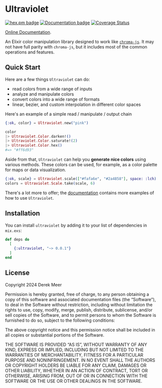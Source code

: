 # Ultraviolet

[![hex.pm badge](https://img.shields.io/badge/Package%20on%20hex.pm-informational)](https://hex.pm/packages/ultraviolet)
[![Documentation badge](https://img.shields.io/badge/Documentation-ff69b4)][docs]
[![Coverage Status](https://coveralls.io/repos/github/dcrck/ultraviolet/badge.svg?branch=main)](https://coveralls.io/github/dcrck/ultraviolet?branch=main)

[Online Documentation][docs].

An Elixir color manipulation library designed to work like
[`chroma-js`](https://github.com/gka/chroma.js). It may not have full parity
with `chroma-js`, but it includes most of the common operations and features.

## Quick Start

Here are a few things `Ultraviolet` can do:

- read colors from a wide range of inputs
- analyze and manipulate colors
- convert colors into a wide range of formats
- linear, bezier, and custom interpolation in different color spaces

Here's an example of a simple read / manipulate / output chain

```elixir
{:ok, color} = Ultraviolet.new("pink")

color
|> Ultraviolet.Color.darken!()
|> Ultraviolet.Color.saturate!(2)
|> Ultraviolet.Color.hex()
#=> "#ff6d93"
```

Aside from that, `Ultraviolet` can help you **generate nice colors** using
various methods. These colors can be used, for example, as a color palette for
maps or data visualization.

```elixir
{:ok, scale} = Ultraviolet.scale(["#fafa6e", "#2a4858"], space: :lch)
colors = Ultraviolet.Scale.take(scale, 6)
```

There's a lot more to offer; the [documentation][docs] contains more examples
of how to use `Ultraviolet`.

## Installation

You can install `ultraviolet` by adding it to your list of dependencies in
`mix.exs`:

```elixir
def deps do
  [
    {:ultraviolet, "~> 0.0.1"}
  ]
end
```

## License

Copyright 2024 Derek Meer

Permission is hereby granted, free of charge, to any person obtaining a copy of
this software and associated documentation files (the “Software”), to deal in
the Software without restriction, including without limitation the rights to
use, copy, modify, merge, publish, distribute, sublicense, and/or sell copies of
the Software, and to permit persons to whom the Software is furnished to do so,
subject to the following conditions:

The above copyright notice and this permission notice shall be included in all
copies or substantial portions of the Software.

THE SOFTWARE IS PROVIDED “AS IS”, WITHOUT WARRANTY OF ANY KIND, EXPRESS OR
IMPLIED, INCLUDING BUT NOT LIMITED TO THE WARRANTIES OF MERCHANTABILITY, FITNESS
FOR A PARTICULAR PURPOSE AND NONINFRINGEMENT. IN NO EVENT SHALL THE AUTHORS OR
COPYRIGHT HOLDERS BE LIABLE FOR ANY CLAIM, DAMAGES OR OTHER LIABILITY, WHETHER
IN AN ACTION OF CONTRACT, TORT OR OTHERWISE, ARISING FROM, OUT OF OR IN
CONNECTION WITH THE SOFTWARE OR THE USE OR OTHER DEALINGS IN THE SOFTWARE.

[docs]: https://hexdocs.pm/ultraviolet

